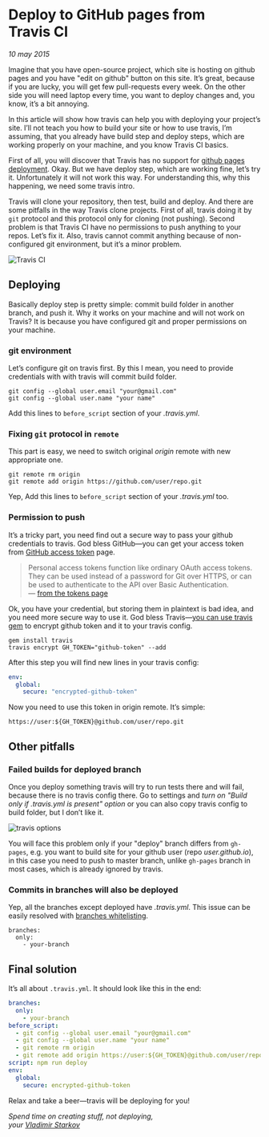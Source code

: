 # Deploy to GitHub pages from Travis CI

_10 may 2015_

Imagine that you have open-source project, which site is hosting on github pages
and you have "edit on github" button on this site. It’s great, because if you
are lucky, you will get few pull-requests every week. On the other side you
will need laptop every time, you want to deploy changes and, you know,
it’s a bit annoying.

In this article will show how travis can help you with deploying your project’s
site. I’ll not teach you how to build your site or how to use travis,
I’m assuming, that you already have build step and deploy steps, which are
working properly on your machine, and you know Travis CI basics.

First of all, you will discover that Travis has no support for
[github pages deployment][deploy-list]. Okay. But we have deploy step,
which are working fine, let’s try it. Unfortunately it will not work this way.
For understanding this, why this happening, we need some travis intro.

Travis will clone your repository, then test, build and deploy. And there are
some pitfalls in the way Travis clone projects. First of all, travis doing
it by `git` protocol and this protocol only for cloning (not pushing).
Second problem is that Travis CI have no permissions to push anything to your
repos. Let’s fix it. Also, travis cannot commit anything because
of non-configured git environment, but it’s a minor problem.

![Travis CI](http://i.imgur.com/U1K3xkv.png)

[deploy-list]: http://docs.travis-ci.com/user/deployment/

## Deploying

Basically deploy step is pretty simple: commit build folder in another branch,
and push it. Why it works on your machine and will not work on Travis? It is
because you have configured git and proper permissions on your machine.

### git environment

Let’s configure git on travis first. By this I mean, you need to provide
credentials with with travis will commit build folder.

```
git config --global user.email "your@gmail.com"
git config --global user.name "your name"
```

Add this lines to `before_script` section of your _.travis.yml_.

### Fixing `git` protocol in `remote`

This part is easy, we need to switch original _origin_ remote with new
appropriate one.

```
git remote rm origin
git remote add origin https://github.com/user/repo.git
```

Yep, Add this lines to `before_script` section of your _.travis.yml_ too.

### Permission to push

It’s a tricky part, you need find out a secure way to pass your github
credentials to travis. God bless GitHub—you can get your access token
from [GitHub access token][tokens] page.

> Personal access tokens function like ordinary OAuth access tokens.
They can be used instead of a password for Git over HTTPS, or can be
used to authenticate to the API over Basic Authentication.  
— [from the tokens page][tokens]

Ok, you have your credential, but storing them in plaintext is bad idea,
and you need more secure way to use it.
God bless Travis—[you can use travis gem][travis-encrypting] to encrypt
github token and it to your travis config.

```
gem install travis
travis encrypt GH_TOKEN="github-token" --add
```

After this step you will find new lines in your travis config:

```yml
env:
  global:
    secure: "encrypted-github-token"
```

Now you need to use this token in origin remote. It’s simple:

```
https://user:${GH_TOKEN}@github.com/user/repo.git
```
[tokens]: https://github.com/settings/tokens
[travis-encrypting]: http://docs.travis-ci.com/user/encryption-keys/

## Other pitfalls

### Failed builds for deployed branch

Once you deploy something travis will try to run tests there and will fail,
because there is no travis config there. Go to settings and _turn on
"Build only if .travis.yml is present" option_ or you can also copy travis
config to build folder, but I don’t like it.

![travis options](http://i.imgur.com/KCTdobz.png)

You will face this problem only if your "deploy" branch differs from `gh-pages`,
e.g. you want to build site for your github user (repo _user.github.io_),
in this case you need to push to master branch, unlike `gh-pages` branch in
most cases, which is already ignored by travis.

### Commits in branches will also be deployed

Yep, all the branches except deployed have _.travis.yml_. This issue can be
easily resolved with [branches whitelisting][branch-whitelisting].

```
branches:
  only:
    - your-branch
```

[branch-whitelisting]: http://docs.travis-ci.com/user/build-configuration/#White--or-blacklisting-branches

## Final solution

It’s all about `.travis.yml`. It should look like this in the end:

```yml
branches:
  only:
    - your-branch
before_script:
  - git config --global user.email "your@gmail.com"
  - git config --global user.name "your name"
  - git remote rm origin
  - git remote add origin https://user:${GH_TOKEN}@github.com/user/repo.git
script: npm run deploy
env:
  global:
    secure: encrypted-github-token
```

Relax and take a beer—travis will be deploying for you!

_Spend time on creating stuff, not deploying,  
your [Vladimir Starkov](https://iamstarkov.com)_
